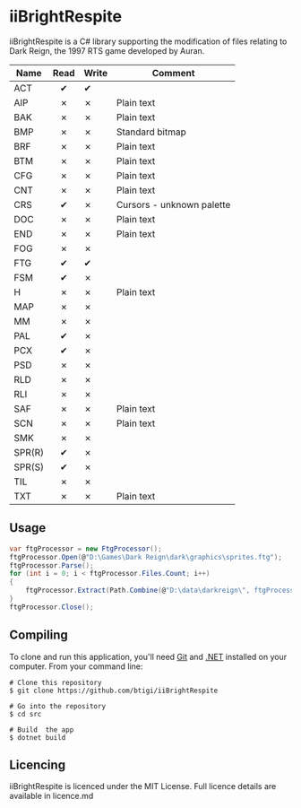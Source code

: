 ﻿iiBrightRespite
=========

iiBrightRespite is a C# library supporting the modification of files relating to Dark Reign, the 1997 RTS game developed by Auran.

| Name   | Read | Write | Comment
|--------|:----:|-------|--------
| ACT    | ✔   |   ✔   |
| AIP    | ✗   |   ✗   | Plain text
| BAK    | ✗   |   ✗   | Plain text
| BMP    | ✗   |   ✗   | Standard bitmap
| BRF    | ✗   |   ✗   | Plain text
| BTM    | ✗   |   ✗   | Plain text
| CFG    | ✗   |   ✗   | Plain text
| CNT    | ✗   |   ✗   | Plain text
| CRS    | ✔   |   ✗   | Cursors - unknown palette
| DOC    | ✗   |   ✗   | Plain text
| END    | ✗   |   ✗   | Plain text
| FOG    | ✗   |   ✗   |
| FTG    | ✔   |   ✔   |
| FSM    | ✔   |   ✗   |
| H      | ✗   |   ✗   | Plain text
| MAP    | ✗   |   ✗   |
| MM     | ✗   |   ✗   |
| PAL    | ✔   |   ✗   |
| PCX    | ✔   |   ✗   |
| PSD    | ✗   |   ✗   |
| RLD    | ✗   |   ✗   |
| RLI    | ✗   |   ✗   |
| SAF    | ✗   |   ✗   | Plain text
| SCN    | ✗   |   ✗   | Plain text
| SMK    | ✗   |   ✗   |
| SPR(R) | ✔   |   ✗   |
| SPR(S) | ✔   |   ✗   |
| TIL    | ✗   |   ✗   |
| TXT    | ✗   |   ✗   | Plain text

## Usage

```csharp
var ftgProcessor = new FtgProcessor();
ftgProcessor.Open(@"D:\Games\Dark Reign\dark\graphics\sprites.ftg");
ftgProcessor.Parse();
for (int i = 0; i < ftgProcessor.Files.Count; i++)
{
    ftgProcessor.Extract(Path.Combine(@"D:\data\darkreign\", ftgProcessor.Files[i].Filename.Split('\0')[0]), ftgProcessor.Files[i]);
}
ftgProcessor.Close();
```

## Compiling

To clone and run this application, you'll need [Git](https://git-scm.com) and [.NET](https://dotnet.microsoft.com/) installed on your computer. From your command line:

```
# Clone this repository
$ git clone https://github.com/btigi/iiBrightRespite

# Go into the repository
$ cd src

# Build  the app
$ dotnet build
```

## Licencing

iiBrightRespite is licenced under the MIT License. Full licence details are available in licence.md
